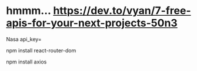 # hmmm... https://dev.to/vyan/7-free-apis-for-your-next-projects-50n3

Nasa api_key=

npm install react-router-dom

npm install axios

